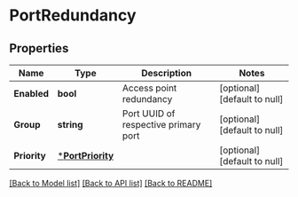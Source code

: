 # PortRedundancy

## Properties
Name | Type | Description | Notes
------------ | ------------- | ------------- | -------------
**Enabled** | **bool** | Access point redundancy | [optional] [default to null]
**Group** | **string** | Port UUID of respective primary port | [optional] [default to null]
**Priority** | [***PortPriority**](PortPriority.md) |  | [optional] [default to null]

[[Back to Model list]](../README.md#documentation-for-models) [[Back to API list]](../README.md#documentation-for-api-endpoints) [[Back to README]](../README.md)

